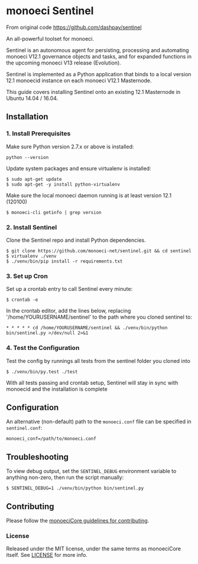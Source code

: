 # monoeci Sentinel  
From original code https://github.com/dashpay/sentinel


An all-powerful toolset for monoeci.

Sentinel is an autonomous agent for persisting, processing and automating monoeci V12.1 governance objects and tasks, and for expanded functions in the upcoming monoeci V13 release (Evolution).

Sentinel is implemented as a Python application that binds to a local version 12.1 monoecid instance on each monoeci V12.1 Masternode.

This guide covers installing Sentinel onto an existing 12.1 Masternode in Ubuntu 14.04 / 16.04.

## Installation

### 1. Install Prerequisites

Make sure Python version 2.7.x or above is installed:

    python --version

Update system packages and ensure virtualenv is installed:

    $ sudo apt-get update
    $ sudo apt-get -y install python-virtualenv

Make sure the local monoeci daemon running is at least version 12.1 (120100)

    $ monoeci-cli getinfo | grep version

### 2. Install Sentinel

Clone the Sentinel repo and install Python dependencies.

    $ git clone https://github.com/monoeci-net/sentinel.git && cd sentinel
    $ virtualenv ./venv
    $ ./venv/bin/pip install -r requirements.txt

### 3. Set up Cron

Set up a crontab entry to call Sentinel every minute:

    $ crontab -e

In the crontab editor, add the lines below, replacing '/home/YOURUSERNAME/sentinel' to the path where you cloned sentinel to:

    * * * * * cd /home/YOURUSERNAME/sentinel && ./venv/bin/python bin/sentinel.py >/dev/null 2>&1

### 4. Test the Configuration

Test the config by runnings all tests from the sentinel folder you cloned into

    $ ./venv/bin/py.test ./test

With all tests passing and crontab setup, Sentinel will stay in sync with monoecid and the installation is complete

## Configuration

An alternative (non-default) path to the `monoeci.conf` file can be specified in `sentinel.conf`:

    monoeci_conf=/path/to/monoeci.conf

## Troubleshooting

To view debug output, set the `SENTINEL_DEBUG` environment variable to anything non-zero, then run the script manually:

    $ SENTINEL_DEBUG=1 ./venv/bin/python bin/sentinel.py

## Contributing

Please follow the [monoeciCore guidelines for contributing](https://github.com/monoecipay/monoeci/blob/v0.12.1.x/CONTRIBUTING.md).

### License

Released under the MIT license, under the same terms as monoeciCore itself. See [LICENSE](LICENSE) for more info.
